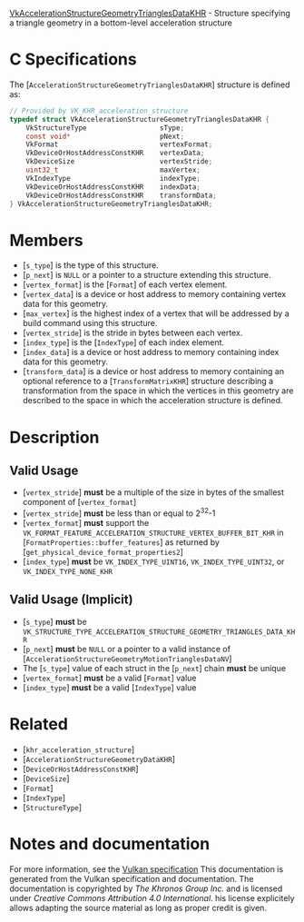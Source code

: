 [VkAccelerationStructureGeometryTrianglesDataKHR](https://www.khronos.org/registry/vulkan/specs/1.3-extensions/man/html/VkAccelerationStructureGeometryTrianglesDataKHR.html) - Structure specifying a triangle geometry in a bottom-level acceleration structure

# C Specifications
The [`AccelerationStructureGeometryTrianglesDataKHR`] structure is
defined as:
```c
// Provided by VK_KHR_acceleration_structure
typedef struct VkAccelerationStructureGeometryTrianglesDataKHR {
    VkStructureType                  sType;
    const void*                      pNext;
    VkFormat                         vertexFormat;
    VkDeviceOrHostAddressConstKHR    vertexData;
    VkDeviceSize                     vertexStride;
    uint32_t                         maxVertex;
    VkIndexType                      indexType;
    VkDeviceOrHostAddressConstKHR    indexData;
    VkDeviceOrHostAddressConstKHR    transformData;
} VkAccelerationStructureGeometryTrianglesDataKHR;
```

# Members
- [`s_type`] is the type of this structure.
- [`p_next`] is `NULL` or a pointer to a structure extending this structure.
- [`vertex_format`] is the [`Format`] of each vertex element.
- [`vertex_data`] is a device or host address to memory containing vertex data for this geometry.
- [`max_vertex`] is the highest index of a vertex that will be addressed by a build command using this structure.
- [`vertex_stride`] is the stride in bytes between each vertex.
- [`index_type`] is the [`IndexType`] of each index element.
- [`index_data`] is a device or host address to memory containing index data for this geometry.
- [`transform_data`] is a device or host address to memory containing an optional reference to a [`TransformMatrixKHR`] structure describing a transformation from the space in which the vertices in this geometry are described to the space in which the acceleration structure is defined.

# Description
## Valid Usage
-  [`vertex_stride`] **must**  be a multiple of the size in bytes of the smallest component of [`vertex_format`]
-  [`vertex_stride`] **must**  be less than or equal to 2<sup>32</sup>-1
-  [`vertex_format`] **must**  support the `VK_FORMAT_FEATURE_ACCELERATION_STRUCTURE_VERTEX_BUFFER_BIT_KHR` in [`FormatProperties::buffer_features`] as returned by [`get_physical_device_format_properties2`]
-  [`index_type`] **must**  be `VK_INDEX_TYPE_UINT16`, `VK_INDEX_TYPE_UINT32`, or `VK_INDEX_TYPE_NONE_KHR`

## Valid Usage (Implicit)
-  [`s_type`] **must**  be `VK_STRUCTURE_TYPE_ACCELERATION_STRUCTURE_GEOMETRY_TRIANGLES_DATA_KHR`
-  [`p_next`] **must**  be `NULL` or a pointer to a valid instance of [`AccelerationStructureGeometryMotionTrianglesDataNV`]
-    The [`s_type`] value of each struct in the [`p_next`] chain  **must**  be unique
-  [`vertex_format`] **must**  be a valid [`Format`] value
-  [`index_type`] **must**  be a valid [`IndexType`] value

# Related
- [`khr_acceleration_structure`]
- [`AccelerationStructureGeometryDataKHR`]
- [`DeviceOrHostAddressConstKHR`]
- [`DeviceSize`]
- [`Format`]
- [`IndexType`]
- [`StructureType`]

# Notes and documentation
For more information, see the [Vulkan specification](https://www.khronos.org/registry/vulkan/specs/1.3-extensions/html/vkspec.html)
This documentation is generated from the Vulkan specification and documentation.
The documentation is copyrighted by *The Khronos Group Inc.* and is licensed under *Creative Commons Attribution 4.0 International*.
his license explicitely allows adapting the source material as long as proper credit is given.
        